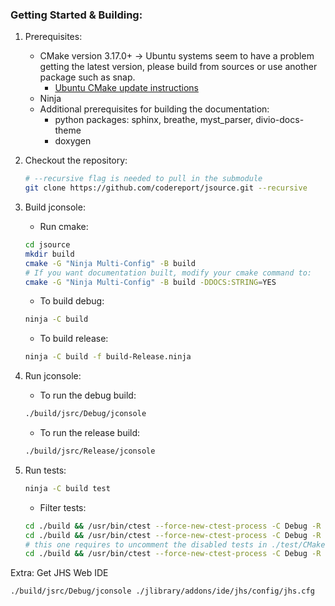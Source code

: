 ### Getting Started & Building:
1. Prerequisites:
   * CMake version 3.17.0+ -> Ubuntu systems seem to have a problem getting the latest version, please build from sources or use another package such as snap.
     * [Ubuntu CMake update instructions](https://apt.kitware.com/)
   * Ninja
   * Additional prerequisites for building the documentation:
     * python packages: sphinx, breathe, myst_parser, divio-docs-theme
     * doxygen
2. Checkout the repository:
    ```sh
    # --recursive flag is needed to pull in the submodule
    git clone https://github.com/codereport/jsource.git --recursive
    ```
3. Build jconsole:
   * Run cmake:
    ```sh
    cd jsource
    mkdir build
    cmake -G "Ninja Multi-Config" -B build
    # If you want documentation built, modify your cmake command to:
    cmake -G "Ninja Multi-Config" -B build -DDOCS:STRING=YES
    ```
   * To build debug:
    ```sh
    ninja -C build
    ```
   * To build release:
    ```sh
    ninja -C build -f build-Release.ninja
    ```
4. Run jconsole:
   * To run the debug build:
    ```sh
    ./build/jsrc/Debug/jconsole
    ```
   * To run the release build:
    ```sh
    ./build/jsrc/Release/jconsole
    ```
5. Run tests:
    ```sh
    ninja -C build test
    ```
   * Filter tests:

    ```sh
   cd ./build && /usr/bin/ctest --force-new-ctest-process -C Debug -R hare_ && cd .. #fast
   cd ./build && /usr/bin/ctest --force-new-ctest-process -C Debug -R tortoise_ && cd .. #slow
   # this one requires to uncomment the disabled tests in ./test/CMakeLists.txt
   cd ./build && /usr/bin/ctest --force-new-ctest-process -C Debug -R disabled_ && cd ..
   ```

Extra: Get JHS Web IDE
```
./build/jsrc/Debug/jconsole ./jlibrary/addons/ide/jhs/config/jhs.cfg
```

